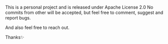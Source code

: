 This is a personal project and is released under Apache License 2.0
No commits from other will be accepted, but feel free to comment, suggest and report bugs.

And also feel free to reach out.

Thanks✨